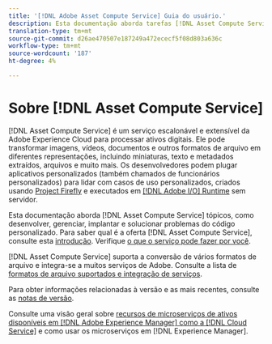 ```yaml
---
title: '[!DNL Adobe Asset Compute Service] Guia do usuário.'
description: Esta documentação aborda tarefas [!DNL Asset Compute Service] como introdução, como desenvolver, gerenciar, implantar e solucionar problemas do código personalizado.
translation-type: tm+mt
source-git-commit: d26ae470507e187249a472ececf5f08d803a636c
workflow-type: tm+mt
source-wordcount: '187'
ht-degree: 4%

---
```



# Sobre [!DNL Asset Compute Service]

[!DNL Asset Compute Service] é um serviço escalonável e extensível da Adobe Experience Cloud para processar ativos digitais. Ele pode transformar imagens, vídeos, documentos e outros formatos de arquivo em diferentes representações, incluindo miniaturas, texto e metadados extraídos, arquivos e muito mais. Os desenvolvedores podem plugar aplicativos personalizados (também chamados de funcionários personalizados) para lidar com casos de uso personalizados, criados usando [Project Firefly](https://www.adobe.io/apis/experienceplatform/project-firefly/docs.html) e executados em [[!DNL Adobe I/O] Runtime](https://www.adobe.io/apis/experienceplatform/runtime.html) sem servidor.

Esta documentação aborda [!DNL Asset Compute Service] tópicos, como desenvolver, gerenciar, implantar e solucionar problemas do código personalizado. Para saber qual é a oferta [!DNL Asset Compute Service], consulte esta [introdução](introduction.md). Verifique [o que o serviço pode fazer por você](introduction.md#possible-use-cases-benefits).

[!DNL Asset Compute Service] suporta a conversão de vários formatos de arquivo e integra-se a muitos serviços de Adobe. Consulte a lista de [formatos de arquivo suportados e integração de serviços](https://experienceleague.adobe.com/docs/experience-manager-cloud-service/assets/file-format-support.html).

Para obter informações relacionadas à versão e as mais recentes, consulte as [notas de versão](/help/release-notes.md).

Consulte uma visão geral sobre [recursos de microserviços de ativos disponíveis em [!DNL Adobe Experience Manager] como a [!DNL Cloud Service]](https://experienceleague.adobe.com/docs/experience-manager-cloud-service/assets/asset-microservices-overview.html) e como usar os microserviços em [!DNL Experience Manager].

<!--
Possible to record the below info here in this landing page to centralize the miscellaneous info about Asset Compute Service?
 List of dependencies and requirements SDK, CLI, Devtools, etc.? Or may be a link to the prerequisites.
 Introduction video when Tech Marketing team shares one.
-->
